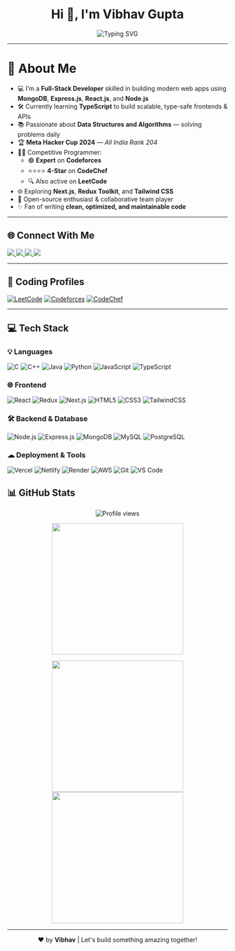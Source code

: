 <h1 align="center">Hi 👋, I'm Vibhav Gupta</h1>

<p align="center">
  <img src="https://readme-typing-svg.herokuapp.com?font=Fira+Code&weight=500&size=24&pause=1000&color=38BDF8&center=true&vCenter=true&width=435&lines=Full+Stack+Developer;Competitive+Programmer;Always+Learning+New+Things" alt="Typing SVG" />
</p>

---

# 💫 About Me

- 💻 I’m a **Full-Stack Developer** skilled in building modern web apps using **MongoDB**, **Express.js**, **React.js**, and **Node.js**
- 🛠️ Currently learning **TypeScript** to build scalable, type-safe frontends & APIs
- 📚 Passionate about **Data Structures and Algorithms** — solving problems daily  
- 🏆 **Meta Hacker Cup 2024** — *All India Rank 204*
- 👨‍💻 Competitive Programmer:  
  - 🟣 **Expert** on **Codeforces**  
  - ⭐⭐⭐⭐ **4-Star** on **CodeChef**  
  - 🔍 Also active on **LeetCode**
- 🌐 Exploring **Next.js**, **Redux Toolkit**, and **Tailwind CSS**
- 🤝 Open-source enthusiast & collaborative team player
- ✨ Fan of writing **clean, optimized, and maintainable code**

---

## 🌐 Connect With Me

<a href="https://linkedin.com/in/vibhavgupta30">
  <img src="https://img.shields.io/badge/LinkedIn-%230077B5.svg?style=for-the-badge&logo=linkedin&logoColor=white" />
</a>
<a href="mailto:guptavibhav123@gmail.com">
  <img src="https://img.shields.io/badge/Gmail-D14836?style=for-the-badge&logo=gmail&logoColor=white" />
</a>
<a href="https://X.com/VG4IND">
  <img src="https://img.shields.io/badge/Twitter-1DA1F2?style=for-the-badge&logo=twitter&logoColor=white" />
</a>
<a href="https://github.com/vibhav30">
  <img src="https://img.shields.io/badge/GitHub-000?style=for-the-badge&logo=github&logoColor=white" />
</a>

---

## 🧠 Coding Profiles


[![LeetCode](https://img.shields.io/badge/LeetCode-FFA116?style=for-the-badge&logo=leetcode&logoColor=white)](https://leetcode.com/vibhavgupta)
[![Codeforces](https://img.shields.io/badge/Codeforces-1F8ACB.svg?style=for-the-badge&logo=codeforces&logoColor=white)](https://codeforces.com/profile/vibhavgupta)
[![CodeChef](https://img.shields.io/badge/CodeChef-5B4638?style=for-the-badge&logo=codechef&logoColor=white)](https://www.codechef.com/users/vibhav_gupta)

---

## 💻 Tech Stack

### 💡 Languages
![C](https://img.shields.io/badge/C-00599C?style=for-the-badge&logo=c&logoColor=white)
![C++](https://img.shields.io/badge/C++-00599C?style=for-the-badge&logo=c%2B%2B&logoColor=white)
![Java](https://img.shields.io/badge/Java-ED8B00?style=for-the-badge&logo=openjdk&logoColor=white)
![Python](https://img.shields.io/badge/Python-3670A0?style=for-the-badge&logo=python&logoColor=ffdd54)
![JavaScript](https://img.shields.io/badge/JavaScript-323330?style=for-the-badge&logo=javascript&logoColor=F7DF1E)
![TypeScript](https://img.shields.io/badge/TypeScript-007ACC?style=for-the-badge&logo=typescript&logoColor=white)

### 🌐 Frontend
![React](https://img.shields.io/badge/React-20232A?style=for-the-badge&logo=react&logoColor=61DAFB)
![Redux](https://img.shields.io/badge/Redux-593D88?style=for-the-badge&logo=redux&logoColor=white)
![Next.js](https://img.shields.io/badge/Next.js-000000?style=for-the-badge&logo=nextdotjs&logoColor=white)
![HTML5](https://img.shields.io/badge/HTML5-E34F26?style=for-the-badge&logo=html5&logoColor=white)
![CSS3](https://img.shields.io/badge/CSS3-1572B6?style=for-the-badge&logo=css3&logoColor=white)
![TailwindCSS](https://img.shields.io/badge/TailwindCSS-38B2AC?style=for-the-badge&logo=tailwind-css&logoColor=white)

### 🛠 Backend & Database
![Node.js](https://img.shields.io/badge/Node.js-339933?style=for-the-badge&logo=nodedotjs&logoColor=white)
![Express.js](https://img.shields.io/badge/Express.js-404D59?style=for-the-badge&logo=express&logoColor=white)
![MongoDB](https://img.shields.io/badge/MongoDB-4EA94B?style=for-the-badge&logo=mongodb&logoColor=white)
![MySQL](https://img.shields.io/badge/MySQL-4479A1?style=for-the-badge&logo=mysql&logoColor=white)
![PostgreSQL](https://img.shields.io/badge/PostgreSQL-336791?style=for-the-badge&logo=postgresql&logoColor=white)

### ☁ Deployment & Tools
![Vercel](https://img.shields.io/badge/Vercel-000000?style=for-the-badge&logo=vercel&logoColor=white)
![Netlify](https://img.shields.io/badge/Netlify-00C7B7?style=for-the-badge&logo=netlify&logoColor=white)
![Render](https://img.shields.io/badge/Render-46E3B7?style=for-the-badge&logo=render&logoColor=white)
![AWS](https://img.shields.io/badge/AWS-FF9900?style=for-the-badge&logo=amazonaws&logoColor=white)
![Git](https://img.shields.io/badge/Git-F05033?style=for-the-badge&logo=git&logoColor=white)
![VS Code](https://img.shields.io/badge/VS%20Code-007ACC?style=for-the-badge&logo=visual-studio-code&logoColor=white)

## 📊 GitHub Stats

<p align="center">
  <img src="https://komarev.com/ghpvc/?username=vibhav30&label=Profile%20Views&color=0e75b6&style=for-the-badge" alt="Profile views" />
</p>

<p align="center">
  <img src="https://github-readme-stats.vercel.app/api?username=vibhav30&theme=tokyonight&hide_border=true&include_all_commits=true&count_private=true" width="300" />
</p>

<p align="center">
  <img src="https://github-readme-streak-stats.herokuapp.com/?user=vibhav30&theme=tokyonight&hide_border=true" width="300"/>
  <img src="https://github-readme-stats.vercel.app/api/top-langs/?username=vibhav30&layout=compact&theme=tokyonight&hide_border=true" width="300"/>
</p>




---

<p align="center">
  ❤️ by <strong>Vibhav</strong> | Let's build something amazing together!
</p>
